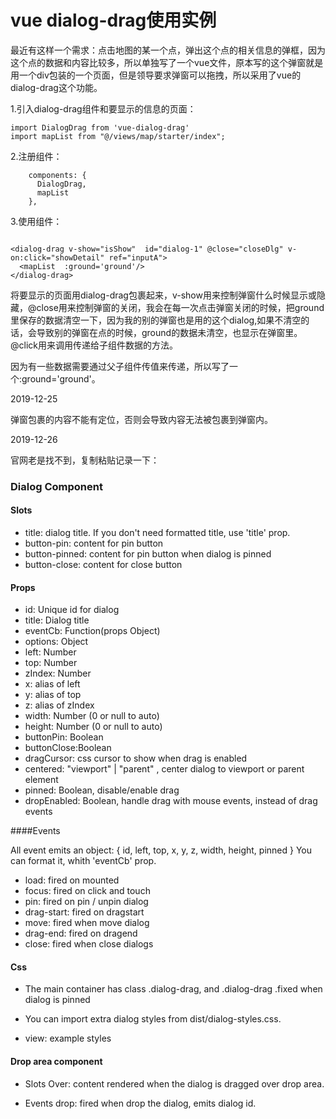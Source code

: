 # vue dialog-drag使用实例

最近有这样一个需求：点击地图的某一个点，弹出这个点的相关信息的弹框，因为这个点的数据和内容比较多，所以单独写了一个vue文件，原本写的这个弹窗就是用一个div包装的一个页面，但是领导要求弹窗可以拖拽，所以采用了vue的dialog-drag这个功能。


1.引入dialog-drag组件和要显示的信息的页面：

```
import DialogDrag from 'vue-dialog-drag'
import mapList from "@/views/map/starter/index";

```

2.注册组件：

```
    components: {
      DialogDrag,
      mapList
    },

```

3.使用组件：

```

<dialog-drag v-show="isShow"  id="dialog-1" @close="closeDlg" v-on:click="showDetail" ref="inputA">
  <mapList  :ground='ground'/>
</dialog-drag>

```

将要显示的页面用dialog-drag包裹起来，v-show用来控制弹窗什么时候显示或隐藏，@close用来控制弹窗的关闭，我会在每一次点击弹窗关闭的时候，把ground里保存的数据清空一下，因为我的别的弹窗也是用的这个dialog,如果不清空的话，会导致别的弹窗在点的时候，ground的数据未清空，也显示在弹窗里。@click用来调用传递给子组件数据的方法。

因为有一些数据需要通过父子组件传值来传递，所以写了一个:ground='ground'。


2019-12-25

弹窗包裹的内容不能有定位，否则会导致内容无法被包裹到弹窗内。


2019-12-26

官网老是找不到，复制粘贴记录一下：

### Dialog Component

#### Slots

* title: dialog title. If you don't need formatted title, use 'title' prop.
* button-pin: content for pin button
* button-pinned: content for pin button when dialog is pinned
* button-close: content for close button

#### Props

* id: Unique id for dialog
* title: Dialog title
* eventCb: Function(props Object)
* options: Object
* left: Number
* top: Number
* zIndex: Number
* x: alias of left
* y: alias of top
* z: alias of zIndex
* width: Number (0 or null to auto)
* height: Number (0 or null to auto)
* buttonPin: Boolean
* buttonClose:Boolean
* dragCursor: css cursor to show when drag is enabled
* centered: "viewport" | "parent" , center dialog to viewport or parent element
* pinned: Boolean, disable/enable drag
* dropEnabled: Boolean, handle drag with mouse events, instead of drag events

####Events

All event emits an object: { id, left, top, x, y, z, width, height, pinned } You can format it, whith 'eventCb' prop.

* load: fired on mounted
* focus: fired on click and touch
* pin: fired on pin / unpin dialog
* drag-start: fired on dragstart
* move: fired when move dialog
* drag-end: fired on dragend
* close: fired when close dialogs

#### Css

* The main container has class .dialog-drag, and .dialog-drag .fixed when dialog is pinned

* You can import extra dialog styles from dist/dialog-styles.css.

* view: example styles

#### Drop area component

* Slots
Over: content rendered when the dialog is dragged over drop area.

* Events
drop: fired when drop the dialog, emits dialog id.
